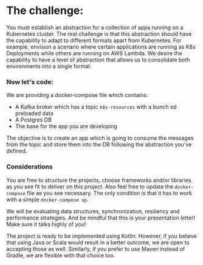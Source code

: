 # The challenge:
You must establish an abstraction for a collection of apps running on a Kubernetes cluster. The real challenge is that this abstraction should have the capability to adapt to different formats apart from Kubernetes.
For example, envision a scenario where certain applications are running as K8s Deployments while others are running on AWS Lambda. We desire the capability to have a level of abstraction that allows us to consolidate both environments into a single format.

### Now let's code:

We are providing a docker-compose file which contains:

- A Kafka broker which has a topic `k8s-resources` with a bunch od preloaded data
- A Postgres DB
- The base for the app you are developing

The objective is to create an app which is going to consume the messages from the topic and store them into the DB following the abstraction you've defined.

### Considerations

You are free to structure the projects, choose frameworks and/or libraries as you see fit to deliver on this project. Also feel free to update the `docker-compose` file as you see necessary. The only condition is that it has to work with a simple `docker-compose up`.

We will be evaluating data structures, synchronization, resiliency and performance strategies.
And be mindful that this is your presentation letter! Make sure it talks highly of you!

The project is ready to be implemented using Kotlin. However, if you believe that using Java or Scala would result in a better outcome, we are open to accepting those as well. Similarly, if you prefer to use Maven instead of Gradle, we are flexible with that choice too. 
